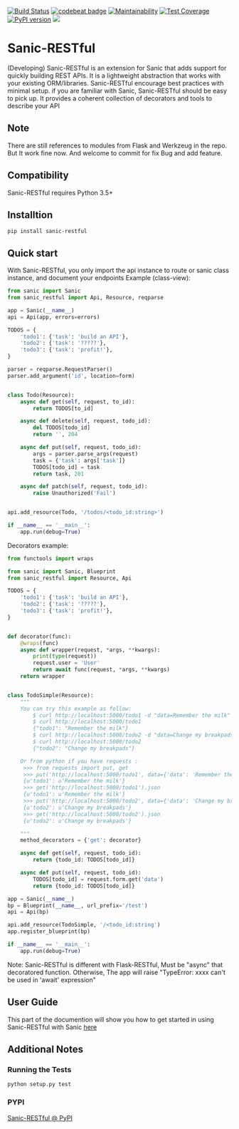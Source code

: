 [![Build Status](https://travis-ci.org/CoCongV/sanic-restful.svg?branch=develop)](https://travis-ci.org/CoCongV/sanic-restful)
[![codebeat badge](https://codebeat.co/badges/05407b18-a508-4cde-ac35-8e6776ea20e1)](https://codebeat.co/projects/github-com-cocongv-sanic-restful-develop)
[![Maintainability](https://api.codeclimate.com/v1/badges/bb199b737ab079fd7b0c/maintainability)](https://codeclimate.com/github/CoCongV/sanic-restful/maintainability)
[![Test Coverage](https://api.codeclimate.com/v1/badges/bb199b737ab079fd7b0c/test_coverage)](https://codeclimate.com/github/CoCongV/sanic-restful/test_coverage)
[![PyPI version](https://badge.fury.io/py/sanic-restful.svg)](https://badge.fury.io/py/sanic-restful)
[![](https://img.shields.io/pypi/pyversions/sanic-restful.svg)](https://pypi.org/project/sanic-restful/)
# Sanic-RESTful

(Developing)
Sanic-RESTful is an extension for Sanic that adds support for quickly building REST APIs.
It is a lightweight abstraction that works with your existing ORM/libraries.
Sanic-RESTful encourage best practices with minimal setup.
if you are familiar with Sanic, Sanic-RESTful should be easy to pick up.
It provides a coherent collection of decorators and tools to describe your API

## Note
There are still references to modules from Flask and Werkzeug in the repo.
But It work fine now.
And welcome to commit for fix Bug and add feature.

## Compatibility
Sanic-RESTful requires Python 3.5+

## Installtion
```
pip install sanic-restful
```
## Quick start
With Sanic-RESTful, you only import the api instance to route or sanic class instance,
and document your endpoints
Example (class-view):
```python
from sanic import Sanic
from sanic_restful import Api, Resource, reqparse

app = Sanic(__name__)
api = Api(app, errors=errors)

TODOS = {
    'todo1': {'task': 'build an API'},
    'todo2': {'task': '?????'},
    'todo3': {'task': 'profit!'},
}

parser = reqparse.RequestParser()
parser.add_argument('id', location=form)


class Todo(Resource):
    async def get(self, request, to_id):
        return TODOS[to_id]

    async def delete(self, request, todo_id):
        del TODOS[todo_id]
        return '', 204

    async def put(self, request, todo_id):
        args = parser.parse_args(request)
        task = {'task': args['task']}
        TODOS[todo_id] = task
        return task, 201

    async def patch(self, request, todo_id):
        raise Unauthorized('Fail')


api.add_resource(Todo, '/todos/<todo_id:string>')

if __name__ == '__main__':
    app.run(debug=True)
```

Decorators example:
```python
from functools import wraps

from sanic import Sanic, Blueprint
from sanic_restful import Resource, Api

TODOS = {
    'todo1': {'task': 'build an API'},
    'todo2': {'task': '?????'},
    'todo3': {'task': 'profit!'},
}


def decorator(func):
    @wraps(func)
    async def wrapper(request, *args, **kwargs):
        print(type(request))
        request.user = 'User'
        return await func(request, *args, **kwargs)
    return wrapper


class TodoSimple(Resource):
    """
    You can try this example as follow:
        $ curl http://localhost:5000/todo1 -d "data=Remember the milk" -X PUT
        $ curl http://localhost:5000/todo1
        {"todo1": "Remember the milk"}
        $ curl http://localhost:5000/todo2 -d "data=Change my breakpads" -X PUT
        $ curl http://localhost:5000/todo2
        {"todo2": "Change my breakpads"}

    Or from python if you have requests :
     >>> from requests import put, get
     >>> put('http://localhost:5000/todo1', data={'data': 'Remember the milk'}).json
     {u'todo1': u'Remember the milk'}
     >>> get('http://localhost:5000/todo1').json
     {u'todo1': u'Remember the milk'}
     >>> put('http://localhost:5000/todo2', data={'data': 'Change my breakpads'}).json
     {u'todo2': u'Change my breakpads'}
     >>> get('http://localhost:5000/todo2').json
     {u'todo2': u'Change my breakpads'}

    """
    method_decorators = {'get': decorator}

    async def get(self, request, todo_id):
        return {todo_id: TODOS[todo_id]}

    async def put(self, request, todo_id):
        TODOS[todo_id] = request.form.get('data')
        return {todo_id: TODOS[todo_id]}

app = Sanic(__name__)
bp = Blueprint(__name__, url_prefix='/test')
api = Api(bp)

api.add_resource(TodoSimple, '/<todo_id:string')
app.register_blueprint(bp)

if __name__ == '__main__':
    app.run(debug=True)
```
Note: Sanic-RESTful is different with Flask-RESTful, Must be "async"  that decoratored function.
Otherwise, The app will raise "TypeError: xxxx can't be used in 'await' expression"

## User Guide

This part of the documention will show you how to get started in using Sanic-RESTful with Sanic [here](https://flask-restful.readthedocs.io/)


## Additional Notes

### Running the Tests

```
python setup.py test
```

### PYPI
[Sanic-RESTful @ PyPI](https://pypi.org/project/sanic-restful/)
